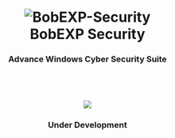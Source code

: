 <h1 align="center">
	<br>
	<img src="https://i.ibb.co/vc8W7Vc/BobEXP.png" alt="BobEXP-Security">
	<br>
	BobEXP Security
</h1>

<h3 align="center">
	 Advance Windows Cyber Security Suite
	<br>
</h3>

<h1 align="center">
	<br>
	<img src="https://i.ibb.co/4KrXtwM/Bob-EXP-Pre-Release.png">
	<br>
</h1>

<h3 align="center">
	 Under Development
	<br>
</h3>
